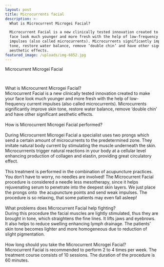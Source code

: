 ```yaml
---
layout: post
title: Microcurrents facial
description: >-
  What is Microcurrent Microgei Facial?

  Microcurrent Facial is a new clinically tested innovation created to make your
  face look much younger and more fresh with the help of low-frequency current
  impulses (also called microcurrents). Microcurrents significantly improve skin
  tone, restore water balance, remove ‘double chin’ and have other significant
  aesthetic effects.
featured_image: /uploads/img-6852.jpg
---
```


<div>Microcurrent Microgei Facial</div>

&nbsp;

<div>What is Microcurrent Microgei Facial?</div>

<div>Microcurrent Facial is a new clinically tested innovation created to make your face look much younger and more fresh with the help of low-frequency current impulses (also called microcurrents). Microcurrents significantly improve skin tone, restore water balance, remove &lsquo;double chin&rsquo; and have other significant aesthetic effects.</div>

<div>&nbsp;</div>

<div>How is Microcurrent Microgei Facial performed?</div>

<div>&nbsp;</div>

<div>During Microcurrent Microgei Facial a specialist uses two prongs which send a certain amount of microcurrents to the predetermined zone. They imitate natural body current by stimulating the muscle underneath the skin. Microcurrrents trigger natural reactions in your body at a cellular level enhancing production of collagen and elastin, providing great circulatory effect.</div>

<div>&nbsp;</div>

<div>This treatment is performed in the combination of acupuncture practices. You don&rsquo;t have to worry, no needles are involved! The Microcurrent Facial procedure is considered a needle less mesotherapy, since it helps rejuvenating serum to penetrate into the deepest skin layers. We just place the prongs onto&nbsp; the acupuncture points and send weak impulses. The procedure is so relaxing, that some patients may even fall asleep!</div>

<div>&nbsp;</div>

<div>What problems does Microcurrent Facial help fighting?</div>

<div>During this procedure the facial muscles are lightly stimulated, thus they are brought in tone, which straightens the fine lines. It lifts jaws and eyebrows. It also helps to reduce swelling enhancing lymph drainage. The patients&rsquo; skin tone becomes lighter and more homogeneous due to reduction of slight pigmentation.&nbsp;</div>

<div>&nbsp;</div>

<div>How long should you take the Microcurrent Microgei Facial?</div>

<div>Microcurrent Facial is recommended to perform 2 to 4 times per week. The treatment course consists of 10 sessions. The duration of the procedure is 60 minutes.</div>